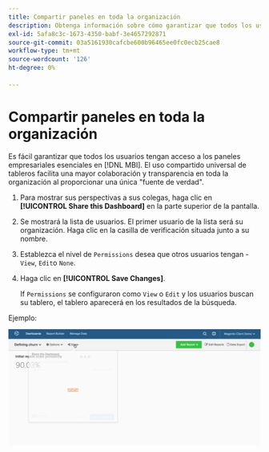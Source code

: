 ```yaml
---
title: Compartir paneles en toda la organización
description: Obtenga información sobre cómo garantizar que todos los usuarios tengan acceso a los paneles empresariales esenciales en [!DNL MBI].
exl-id: 5afa8c3c-1673-4350-babf-3e4657292871
source-git-commit: 03a5161930cafcbe600b96465ee0fc0ecb25cae8
workflow-type: tm+mt
source-wordcount: '126'
ht-degree: 0%

---
```


# Compartir paneles en toda la organización

Es fácil garantizar que todos los usuarios tengan acceso a los paneles empresariales esenciales en [!DNL MBI]. El uso compartido universal de tableros facilita una mayor colaboración y transparencia en toda la organización al proporcionar una única &quot;fuente de verdad&quot;.

1. Para mostrar sus perspectivas a sus colegas, haga clic en **[!UICONTROL Share this Dashboard]** en la parte superior de la pantalla.

1. Se mostrará la lista de usuarios. El primer usuario de la lista será su organización. Haga clic en la casilla de verificación situada junto a su nombre.

1. Establezca el nivel de `Permissions` desea que otros usuarios tengan - `View`, `Edit`o `None`.

1. Haga clic en **[!UICONTROL Save Changes]**.

   If `Permissions` se configuraron como `View` o `Edit` y los usuarios buscan su tablero, el tablero aparecerá en los resultados de la búsqueda.

Ejemplo:

![compartir panel](../../assets/share.gif)<!--{: width="675" height="311"}-->
